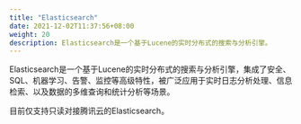 ```yaml
---
title: "Elasticsearch"
date: 2021-12-02T11:37:56+08:00
weight: 20
description: Elasticsearch是一个基于Lucene的实时分布式的搜索与分析引擎。
---
```


Elasticsearch是一个基于Lucene的实时分布式的搜索与分析引擎，集成了安全、SQL、机器学习、告警、监控等高级特性，被广泛应用于实时日志分析处理、信息检索、以及数据的多维查询和统计分析等场景。

目前仅支持只读对接腾讯云的Elasticsearch。